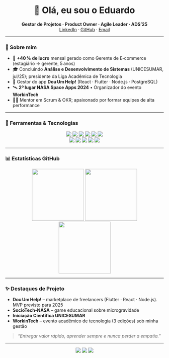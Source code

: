 <h1 align="center">👋 Olá, eu sou o Eduardo</h1>

<p align="center">
  <strong>Gestor de Projetos · Product Owner · Agile Leader · ADS’25</strong><br/>
  <a href="https://linkedin.com/in/edu-aguiar">LinkedIn</a> ·
  <a href="https://github.com/EduHOA">GitHub</a> ·
  <a href="mailto:eduaguiar.h@gmail.com">Email</a>
</p>

---

### 🚀 Sobre mim
- 🎯 **+40 % de lucro** mensal gerado como Gerente de E‑commerce (estagiário → gerente, 5 anos)  
- 🎓 Concluindo **Análise e Desenvolvimento de Sistemas** (UNICESUMAR, jul/25); presidente da Liga Acadêmica de Tecnologia  
- 🚀 Gestor do app **Dou Um Help!** (React · Flutter · Node.js · PostgreSQL)  
- 🛰️ **2º lugar NASA Space Apps 2024** • Organizador do evento **WorkinTech**  
- 👨‍🏫 Mentor em Scrum & OKR; apaixonado por formar equipes de alta performance

---

### 🧰 Ferramentas & Tecnologias
<p align="center">
  <img src="https://img.shields.io/badge/-JavaScript-F7DF1E?logo=javascript&logoColor=black" />
  <img src="https://img.shields.io/badge/-Node.js-339933?logo=nodedotjs&logoColor=white" />
  <img src="https://img.shields.io/badge/-React-20232A?logo=react" />
  <img src="https://img.shields.io/badge/-Flutter-02569B?logo=flutter" />
  <img src="https://img.shields.io/badge/-PostgreSQL-316192?logo=postgresql" />
  <img src="https://img.shields.io/badge/-Power%20BI-F2C811?logo=powerbi&logoColor=black" />
  <br/>
  <img src="https://img.shields.io/badge/-Scrum-6DB33F?logo=scrumalliance&logoColor=white" />
  <img src="https://img.shields.io/badge/-Kanban-0052CC?logo=jira&logoColor=white" />
  <img src="https://img.shields.io/badge/-OKR-E64A19?logo=googleanalytics&logoColor=white" />
  <img src="https://img.shields.io/badge/-Trello-0052CC?logo=trello&logoColor=white" />
  <img src="https://img.shields.io/badge/-Miro-050038?logo=miro&logoColor=white" />
</p>

---

### 📊 Estatísticas GitHub
<p align="center">
  <img src="https://github-readme-stats.vercel.app/api?username=EduHOA&show_icons=true&include_all_commits=true&count_private=true" height="165" />
  <img src="https://github-readme-stats.vercel.app/api/top-langs/?username=EduHOA&layout=compact&langs_count=8" height="165" />
  <br/>
  <img src="https://github-readme-streak-stats.herokuapp.com/?user=EduHOA&hide_border=true" height="165" />
</p>

---

### ✨ Destaques de Projeto
- **Dou Um Help!** – marketplace de freelancers (Flutter · React · Node.js). MVP previsto para 2025 
- **SocioTech‑NASA** – game educacional sobre microgravidade  
- **Iniciação Científica UNICESUMAR**  
- **WorkinTech** – evento acadêmico de tecnologia (3 edições) sob minha gestão

> _“Entregar valor rápido, aprender sempre e nunca perder a empatia.”_

---

<p align="center">
  <a href="mailto:eduaguiar.h@gmail.com"><img src="https://img.shields.io/badge/-Email-D14836?logo=gmail&logoColor=white"></a>
  <a href="https://linkedin.com/in/edu-aguiar"><img src="https://img.shields.io/badge/-LinkedIn-0A66C2?logo=linkedin&logoColor=white"></a>
  <a href="https://github.com/EduHOA"><img src="https://img.shields.io/badge/-GitHub-181717?logo=github&logoColor=white"></a>
</p>
